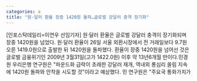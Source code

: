 ```yaml
---
categories: a
title: "원·달러 환율 장중 1420원 돌파…글로벌 강달러 충격 장기화"
---
```

[인포스탁데일리=이연우 선임기자] 원·달러 환율은 글로벌 강달러 충격이 장기화되며 장중 1420원을 넘었다. 원·달러 환율이 26일 서울 외환시장에서 전 거래일보다 9.7원 오른 1419.0원으로 출발한 뒤 1420원을 돌파했다. 환율이 장중 1420원을 넘어선 것은 글로벌 금융위기인 2009년 3월31일(고가 1422.0원) 이후 약 13년6개월 만이다.민경원 우리은행 연구원은 "파운드화 급락이 초래한 강달러 재개, 역내외 롱심리 쏠림 지속에 1420원 돌파와 안착을 시도할 것"이라고 예상했다. 민 연구원은 "주요국 통화가치가